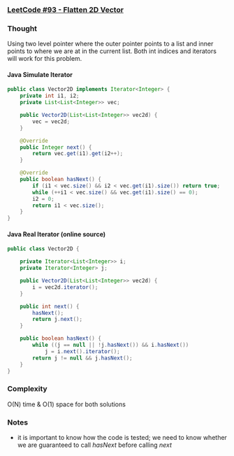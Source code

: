 ### [LeetCode #93 - Flatten 2D Vector](https://leetcode.com/problems/flatten-2d-vector/description/)

### Thought
Using two level pointer where the outer pointer points to a list and inner points to where we are at in the current list. 
Both int indices and iterators will work for this problem.
#### Java Simulate Iterator
```java
public class Vector2D implements Iterator<Integer> {
    private int i1, i2;
    private List<List<Integer>> vec;

    public Vector2D(List<List<Integer>> vec2d) {
        vec = vec2d;
    }

    @Override
    public Integer next() {
        return vec.get(i1).get(i2++);
    }

    @Override
    public boolean hasNext() {
        if (i1 < vec.size() && i2 < vec.get(i1).size()) return true;
        while (++i1 < vec.size() && vec.get(i1).size() == 0);
        i2 = 0;
        return i1 < vec.size();
    }
}  
```
#### Java Real Iterator (online source)
```java
public class Vector2D {

    private Iterator<List<Integer>> i;
    private Iterator<Integer> j;

    public Vector2D(List<List<Integer>> vec2d) {
        i = vec2d.iterator();
    }

    public int next() {
        hasNext();
        return j.next();
    }

    public boolean hasNext() {
        while ((j == null || !j.hasNext()) && i.hasNext())
            j = i.next().iterator();
        return j != null && j.hasNext();
    }
}
```
### Complexity 
O(N) time & O(1) space for both solutions


### Notes
* it is important to know how the code is tested; we need to know whether we are guaranteed to call *hasNext* before calling *next*
